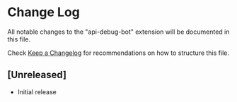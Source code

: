 # Change Log

All notable changes to the "api-debug-bot" extension will be documented in this file.

Check [Keep a Changelog](http://keepachangelog.com/) for recommendations on how to structure this file.

## [Unreleased]

- Initial release